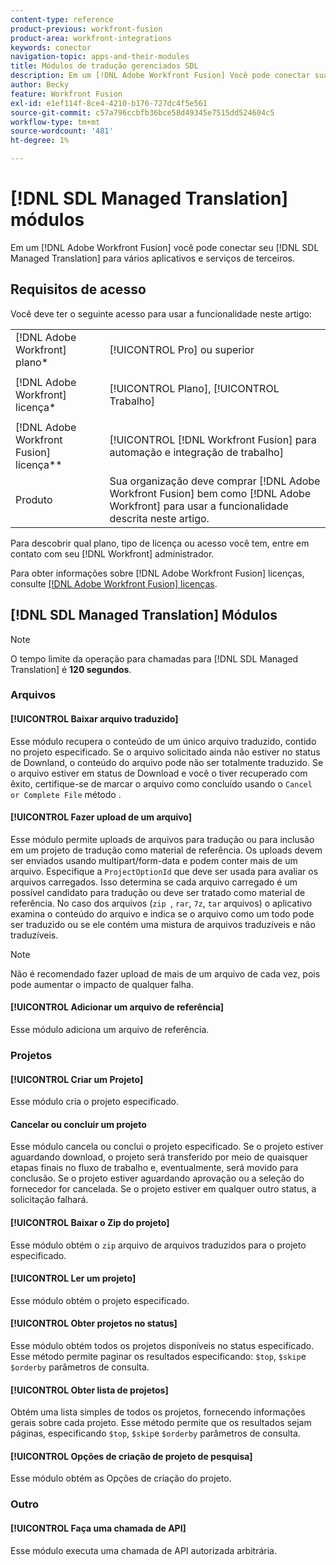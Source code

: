 ```yaml
---
content-type: reference
product-previous: workfront-fusion
product-area: workfront-integrations
keywords: conector
navigation-topic: apps-and-their-modules
title: Módulos de tradução gerenciados SDL
description: Em um [!DNL Adobe Workfront Fusion] Você pode conectar sua conta de Tradução gerenciada pelo SDL a vários aplicativos e serviços de terceiros.
author: Becky
feature: Workfront Fusion
exl-id: e1ef114f-8ce4-4210-b176-727dc4f5e561
source-git-commit: c57a796ccbfb36bce58d49345e7515dd524604c5
workflow-type: tm+mt
source-wordcount: '481'
ht-degree: 1%

---
```


# [!DNL SDL Managed Translation] módulos

Em um [!DNL Adobe Workfront Fusion] você pode conectar seu [!DNL SDL Managed Translation] para vários aplicativos e serviços de terceiros.

## Requisitos de acesso

Você deve ter o seguinte acesso para usar a funcionalidade neste artigo:

<table style="table-layout:auto"> 
 <col> 
 <col> 
 <tbody> 
  <tr> 
   <td role="rowheader">[!DNL Adobe Workfront] plano*</td>
  <td> <p>[!UICONTROL Pro] ou superior</p> </td>
  </tr> 
  <tr data-mc-conditions=""> 
   <td role="rowheader">[!DNL Adobe Workfront] licença*</td>
   <td> <p>[!UICONTROL Plano], [!UICONTROL Trabalho]</p> </td> 
  </tr> 
  <tr> 
   <td role="rowheader">[!DNL Adobe Workfront Fusion] licença**</td> 
   <td> <p>[!UICONTROL [!DNL Workfront Fusion] para automação e integração de trabalho] </p> </td> 
  </tr> 
  <tr> 
   <td role="rowheader">Produto</td> 
   <td>Sua organização deve comprar [!DNL Adobe Workfront Fusion] bem como [!DNL Adobe Workfront] para usar a funcionalidade descrita neste artigo.</td> 
  </tr> 
 </tbody> 
</table>

Para descobrir qual plano, tipo de licença ou acesso você tem, entre em contato com seu [!DNL Workfront] administrador.

Para obter informações sobre [!DNL Adobe Workfront Fusion] licenças, consulte [[!DNL Adobe Workfront Fusion] licenças](../../workfront-fusion/get-started/license-automation-vs-integration.md).

## [!DNL SDL Managed Translation] Módulos

>[!NOTE]
>
>O tempo limite da operação para chamadas para [!DNL SDL Managed Translation] é **120 segundos**.

### Arquivos

#### [!UICONTROL Baixar arquivo traduzido]

Esse módulo recupera o conteúdo de um único arquivo traduzido, contido no projeto especificado. Se o arquivo solicitado ainda não estiver no status de Downland, o conteúdo do arquivo pode não ser totalmente traduzido. Se o arquivo estiver em status de Download e você o tiver recuperado com êxito, certifique-se de marcar o arquivo como concluído usando o `Cancel or Complete File` método .

#### [!UICONTROL Fazer upload de um arquivo]

Esse módulo permite uploads de arquivos para tradução ou para inclusão em um projeto de tradução como material de referência. Os uploads devem ser enviados usando multipart/form-data e podem conter mais de um arquivo. Especifique a `ProjectOptionId` que deve ser usada para avaliar os arquivos carregados. Isso determina se cada arquivo carregado é um possível candidato para tradução ou deve ser tratado como material de referência. No caso dos arquivos (`zip `, `rar`, `7z`, `tar` arquivos) o aplicativo examina o conteúdo do arquivo e indica se o arquivo como um todo pode ser traduzido ou se ele contém uma mistura de arquivos traduzíveis e não traduzíveis.

>[!NOTE]
>
>Não é recomendado fazer upload de mais de um arquivo de cada vez, pois pode aumentar o impacto de qualquer falha.

#### [!UICONTROL Adicionar um arquivo de referência]

Esse módulo adiciona um arquivo de referência.

### Projetos

#### [!UICONTROL Criar um Projeto]

Esse módulo cria o projeto especificado.

#### Cancelar ou concluir um projeto

Esse módulo cancela ou conclui o projeto especificado. Se o projeto estiver aguardando download, o projeto será transferido por meio de quaisquer etapas finais no fluxo de trabalho e, eventualmente, será movido para conclusão. Se o projeto estiver aguardando aprovação ou a seleção do fornecedor for cancelada. Se o projeto estiver em qualquer outro status, a solicitação falhará.

#### [!UICONTROL Baixar o Zip do projeto]

Esse módulo obtém o `zip` arquivo de arquivos traduzidos para o projeto especificado.

#### [!UICONTROL Ler um projeto]

Esse módulo obtém o projeto especificado.

#### [!UICONTROL Obter projetos no status]

Esse módulo obtém todos os projetos disponíveis no status especificado. Esse método permite paginar os resultados especificando: `$top`, `$skip`e `$orderby` parâmetros de consulta.

#### [!UICONTROL Obter lista de projetos]

Obtém uma lista simples de todos os projetos, fornecendo informações gerais sobre cada projeto. Esse método permite que os resultados sejam páginas, especificando `$top`, `$skip`e `$orderby` parâmetros de consulta.

#### [!UICONTROL Opções de criação de projeto de pesquisa]

Esse módulo obtém as Opções de criação do projeto.

### Outro

#### [!UICONTROL Faça uma chamada de API]

Esse módulo executa uma chamada de API autorizada arbitrária.
